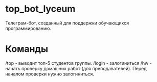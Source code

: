 # top_bot_lyceum
Телеграм-бот, созданный для поддержки обучающихся программированию.

# Команды
/top - выводит топ-5 студентов группы.
/login - залогиниться
/hw - начать проверку домашних работ (для преподавателей). Перед началом проверки нужно залогиниться.

